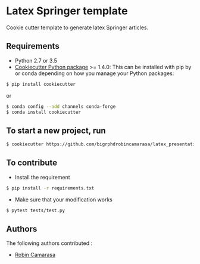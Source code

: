 # Latex Springer template

Cookie cutter template to generate latex Springer articles.

## Requirements
 - Python 2.7 or 3.5
 - [Cookiecutter Python package](http://cookiecutter.readthedocs.org/en/latest/installation.html) >= 1.4.0: This can be installed with pip by or conda depending on how you manage your Python packages:

``` bash
$ pip install cookiecutter
```

or

``` bash
$ conda config --add channels conda-forge
$ conda install cookiecutter
```


## To start a new project, run
``` bash
$ cookiecutter https://github.com/bigrphdrobincamarasa/latex_presentation_erasmusmc.git
```

## To contribute
- Install the requirement
```bash
$ pip install -r requirements.txt
```

- Make sure that your modification works
```bash
$ pytest tests/test.py
```

## Authors
The following authors contributed :
- [Robin Camarasa](https://github.com/RobinCamarasa)
